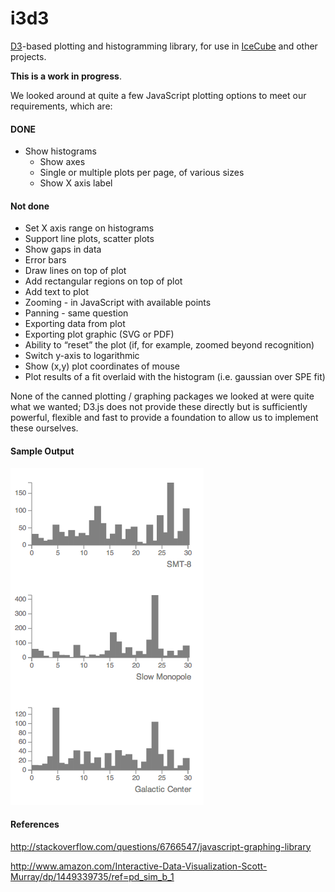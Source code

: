 i3d3
====

[D3](http://d3js.org/)-based plotting and histogramming library, for
use in [IceCube](http://icecube.wisc.edu) and other projects.

**This is a work in progress**.

We looked around at quite a few JavaScript plotting options to meet
our requirements, which are:

#### DONE

- Show histograms
    - Show axes
    - Single or multiple plots per page, of various sizes
    - Show X axis label

#### Not done

- Set X axis range on histograms
- Support line plots, scatter plots
- Show gaps in data
- Error bars
- Draw lines on top of plot
- Add rectangular regions on top of plot
- Add text to plot
- Zooming - in JavaScript with available points
- Panning - same question
- Exporting data from plot
- Exporting plot graphic (SVG or PDF)
- Ability to “reset” the plot (if, for example, zoomed beyond recognition)
- Switch y-axis to logarithmic
- Show (x,y) plot coordinates of mouse
- Plot results of a fit overlaid with the histogram (i.e. gaussian over SPE fit)

None of the canned plotting / graphing packages we looked at were
quite what we wanted; D3.js does not provide these directly but is
sufficiently powerful, flexible and fast to provide a foundation to
allow us to implement these ourselves.

#### Sample Output

![Example output](example.png "Example output")

#### References

http://stackoverflow.com/questions/6766547/javascript-graphing-library

http://www.amazon.com/Interactive-Data-Visualization-Scott-Murray/dp/1449339735/ref=pd_sim_b_1
